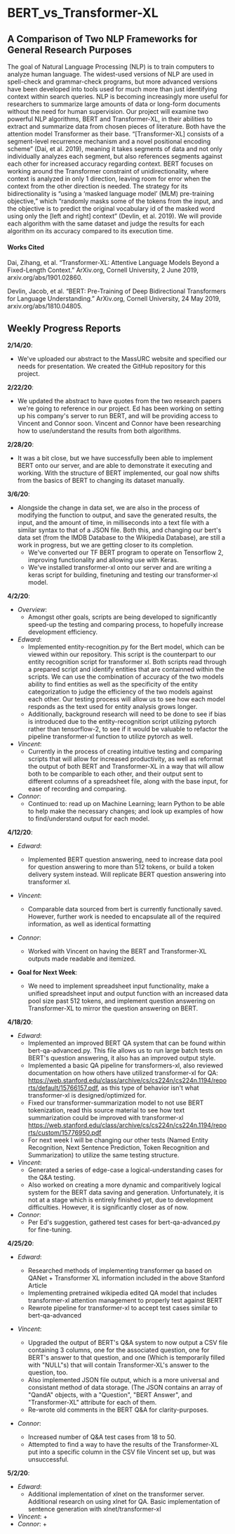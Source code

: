 # BERT_vs_Transformer-XL

## A Comparison of Two NLP Frameworks for General Research Purposes

The goal of Natural Language Processing (NLP) is to train computers to analyze human language. The widest-used versions of NLP are used in spell-check and grammar-check programs, but more advanced versions have been developed into tools used for much more than just identifying context within search queries. NLP is becoming increasingly more useful for researchers to summarize large amounts of data or long-form documents without the need for human supervision. Our project will examine two powerful NLP algorithms, BERT and Transformer-XL, in their abilities to extract and summarize data from chosen pieces of literature. Both have the attention model Transformer as their base. “[Transformer-XL] consists of a segment-level recurrence mechanism and a novel positional encoding scheme” (Dai, et al. 2019), meaning it takes segments of data and not only individually analyzes each segment, but also references segments against each other for increased accuracy regarding context. BERT focuses on working around the Transformer constraint of unidirectionality, where context is analyzed in only 1 direction, leaving room for error when the context from the other direction is needed. The strategy for its bidirectionality is “using a ‘masked language model’ (MLM) pre-training objective,” which “randomly masks some of the tokens from the input, and the objective is to predict the original vocabulary id of the masked word using only the [left and right] context” (Devlin, et al. 2019). We will provide each algorithm with the same dataset and judge the results for each algorithm on its accuracy compared to its execution time.

#### Works Cited

Dai, Zihang, et al. “Transformer-XL: Attentive Language Models Beyond a Fixed-Length Context.” ArXiv.org, Cornell University, 2 June 2019, arxiv.org/abs/1901.02860.

Devlin, Jacob, et al. “BERT: Pre-Training of Deep Bidirectional Transformers for Language Understanding.” ArXiv.org, Cornell University, 24 May 2019, arxiv.org/abs/1810.04805.


## Weekly Progress Reports

**2/14/20**:
- We've uploaded our abstract to the MassURC website and specified our needs for presentation. We created the GitHub repository for this project.

**2/22/20**:
- We updated the abstract to have quotes from the two research papers we're going to reference in our project. Ed has been working on setting up his company's server to run BERT, and will be providing access to Vincent and Connor soon. Vincent and Connor have been researching how to use/understand the results from both algorithms.

**2/28/20**: 
- It was a bit close, but we have successfully been able to implement BERT onto our server, and are able to demonstrate it executing and working. With the structure of BERT implemented, our goal now shifts from the basics of BERT to changing its dataset manually.

**3/6/20**: 
- Alongside the change in data set, we are also in the process of modifying the function to output, and save the generated results, the input, and the amount of time, in milliseconds into a text file with a similar syntax to that of a JSON file. Both this, and changing our bert's data set (from the IMDB Database to the Wikipedia Database), are still a work in progress, but we are getting closer to its completion.
   + We've converted our TF BERT program to operate on Tensorflow 2, improving functionality and allowing use with Keras. 
   + We've installed transformer-xl onto our server and are writing a keras script for building, finetuning and testing our transformer-xl model. 
   
**4/2/20**: 
- *Overview*: 
   + Amongst other goals, scripts are being developed to significantly speed-up the testing and comparing process, to hopefully increase development efficiency.
- *Edward*:   
   + Implemented entity-recognition.py for the Bert model, which can be viewed within our repository. This script is the counterpart to our entity recognition script for transformer xl. Both scripts read through a prepared script and identify entities that are containned within the scripts. We can use the combination of accuracy of the two models ability to find entities as well as the specificity of the entity categorization to judge the efficiency of the two models against each other. Our testing process will allow us to see how each model responds as the text used for entity analysis grows longer. 
   + Additionally, background research will need to be done to see if bias is introduced due to the entity-recognition script utilizing pytorch rather than tensorflow-2, to see if it would be valuable to refactor the pipeline transformer-xl function to utilize pytorch as well.    
- *Vincent*:   
   + Currently in the process of creating intuitive testing and comparing scripts that will allow for increased productivity, as well as reformat the output of both BERT and Transformer-XL in a way that will allow both to be comparible to each other, and their output sent to different columns of a spreadsheet file, along with the base input, for ease of recording and comparing.
- *Connor*:    
   + Continued to: read up on Machine Learning; learn Python to be able to help make the necessary changes; and look up examples of how to find/understand output for each model.
   
**4/12/20**:   
- *Edward*:    
   + Implemented BERT question answering, need to increase data pool for question answering to more than 512 tokens, or build a token delivery system instead. Will replicate BERT question answering into transformer xl. 
- *Vincent*:   
   + Comparable data sourced from bert is currently functionally saved. However, further work is needed to encapsulate all of the required information, as well as identical formatting
- *Connor*:    
   + Worked with Vincent on having the BERT and Transformer-XL outputs made readable and itemized.

- **Goal for Next Week**:
   + We need to implement spreadsheet input functionality, make a unified spreadsheet input and output function with an increased data pool size past 512 tokens, and implement question answering on Transformer-XL to mirror the question answering on BERT.

**4/18/20**:
- *Edward*:
  + Implemented an improved BERT QA system that can be found within bert-qa-advanced.py. This file allows us to run large batch tests on BERT's question answering, it also has an improved output style.
  + Implemented a basic QA pipeline for transformers-xl, also reviewed documentation on how others have utilized transformer-xl for QA: https://web.stanford.edu/class/archive/cs/cs224n/cs224n.1194/reports/default/15766157.pdf, as this type of behavior isn't what transformer-xl is designed/optimized for. 
  + Fixed our transformer-summarization model to not use BERT tokenization, read this source material to see how text summarization could be improved with transformer-xl https://web.stanford.edu/class/archive/cs/cs224n/cs224n.1194/reports/custom/15776950.pdf
   + For next week I will be changing our other tests (Named Entity Recognition, Next Sentence Prediction, Token Recognition and Summarization) to utilize the same testing structure. 
- *Vincent*:
   + Generated a series of edge-case a logical-understanding cases for the Q&A testing.
   + Also worked on creating a more dynamic and comparitively logical system for the BERT data saving and generation. Unfortunately, it is not at a stage which is entirely finished yet, due to development difficulties. However, it is significantly closer as of now.
- *Connor*:
   + Per Ed's suggestion, gathered test cases for bert-qa-advanced.py for fine-tuning.
   
**4/25/20**:
- *Edward*:
   + Researched methods of implementing transformer qa based on QANet + Transformer XL information included in the above Stanford Article
   + Implementing pretrained wikipedia edited QA model that includes transformer-xl attention management to properly test against BERT
   + Rewrote pipeline for transformer-xl to accept test cases similar to bert-qa-advanced
   
- *Vincent*:
   + Upgraded the output of BERT's Q&A system to now output a CSV file containing 3 columns, one for the associated question, one for BERT's answer to that question, and one (Which is temporarily filled with "NULL"s) that will contain Transformer-XL's answer to the question, too.
   + Also implemented JSON file output, which is a more universal and consistant method of data storage. (The JSON contains an array of "QandA" objects, with a "Question", "BERT Answer", and "Transformer-XL" attribute for each of them.
   + Re-wrote old comments in the BERT Q&A for clarity-purposes.
- *Connor*:
   + Increased number of Q&A test cases from 18 to 50. 
   + Attempted to find a way to have the results of the Transformer-XL put into a specific column in the CSV file Vincent set up, but was unsuccessful.
   
**5/2/20**:
- *Edward*:
   + Additional implementation of xlnet on the transformer server. Additional research on using xlnet for QA. Basic implementation of sentence generation with xlnet/transformer-xl 
- *Vincent*:
   +
- *Connor*:
   +
